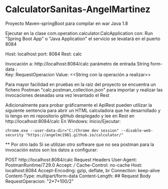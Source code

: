 # CalculatorSanitas-AngelMartinez

Proyecto Maven-springBoot para compilar en war
Java 1.8

Ejecutar en la clase com.operation.calculator.CalcApplication  con: Run "Spring Boot App" o "Java Application" 
el servicio se levatará en el puerto 8084

Host: localhost
port: 8084
Rest: calc

Invocación a: http://localhost:8084/calc
parámetro de entrada String form-data  :  
	Key: RequestOperacion
	Value: <<String con la operación a realizar>>

Para mayor facilidad en pruebas en la raíz del proyecto se encuentra un fichero Postman "calc.postman_collection.json" para importar y realizar las invocaciones deseadas una vez levantado el Rest

Adicionalmente para probar gráficamente el ApiRest pueden utilizar la siguiente sentencia para abrir un HTML calculadora que he desarrollado y lo tengo en mi repositorio gitHub desplegado y lee en Rest en http://localhost:8084/calc
En Windows: Inicio/Ejecutar:

	chrome.exe --user-data-dir="C:/Chrome dev session" --disable-web-security "https://angelmc1981.github.io/calculator/"



** Por otro lado Si se utilizan otro software que no sea postman para la invocación estos son los datos a configurar:
 
POST http://localhost:8084/calc
Request Headers
	User-Agent: PostmanRuntime/7.29.0
	Accept: */*
	Cache-Control: no-cache
	Host: localhost:8084
	Accept-Encoding: gzip, deflate, br
	Connection: keep-alive
	Content-Type: multipart/form-data
	Content-Length: ##
Request Body
	RequestOperacion: "2*7+100/2"
